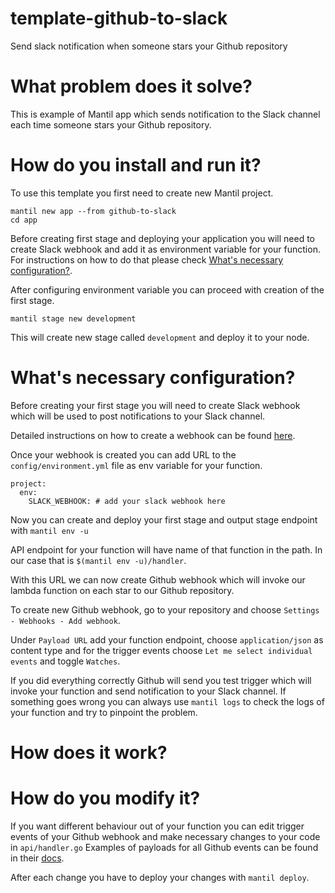 # template-github-to-slack
Send slack notification when someone stars your Github repository

# What problem does it solve?

This is example of Mantil app which sends notification to the Slack channel each time someone stars your Github repository.

# How do you install and run it?

To use this template you first need to create new Mantil project.

```
mantil new app --from github-to-slack
cd app
```

Before creating first stage and deploying your application you will need to create Slack webhook and add it as environment variable for your function.
For instructions on how to do that please check [What's necessary configuration?](#whats-necessary-configuration).

After configuring environment variable you can proceed with creation of the first stage.

```
mantil stage new development
```

This will create new stage called `development` and deploy it to your node.

# What's necessary configuration?

Before creating your first stage you will need to create Slack webhook which will be used to post notifications to your Slack channel.

Detailed instructions on how to create a webhook can be found [here](https://slack.com/help/articles/115005265063-Incoming-webhooks-for-Slack).

Once your webhook is created you can add URL to the `config/environment.yml` file as env variable for your function.

```
project:
  env:
    SLACK_WEBHOOK: # add your slack webhook here
```

Now you can create and deploy your first stage and output stage endpoint with `mantil env -u`

API endpoint for your function will have name of that function in the path. In our case that is `$(mantil env -u)/handler`.

With this URL we can now create Github webhook which will invoke our lambda function on each star to our Github repository.

To create new Github webhook, go to your repository and choose `Settings - Webhooks - Add webhook`.

Under `Payload URL` add your function endpoint, choose `application/json` as content type and for the trigger events choose `Let me select individual events` and toggle `Watches`.

If you did everything correctly Github will send you test trigger which will invoke your function and send notification to your Slack channel.
If something goes wrong you can always use `mantil logs` to check the logs of your function and try to pinpoint the problem.

# How does it work?

# How do you modify it?

If you want different behaviour out of your function you can edit trigger events of your Github webhook and make necessary changes to your code in `api/handler.go`
Examples of payloads for all Github events can be found in their [docs](https://docs.github.com/en/developers/webhooks-and-events/webhooks/webhook-events-and-payloads).

After each change you have to deploy your changes with `mantil deploy`.

